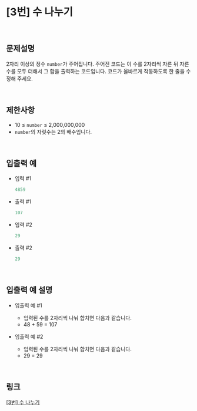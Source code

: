 # [3번] 수 나누기

<br>

## 문제설명
2자리 이상의 정수 `number`가 주어집니다. 주어진 코드는 이 수를 2자리씩 자른 뒤 자른 수를 모두 더해서 그 합을 출력하는 코드입니다. 코드가 올바르게 작동하도록 한 줄을 수정해 주세요.

<br>

## 제한사항
- 10 ≤ `number` ≤ 2,000,000,000
- `number`의 자릿수는 2의 배수입니다.

<br>

## 입출력 예
- 입력 #1
    ```java
    4859
    ```

- 출력 #1
    ```java
    107
    ```

- 입력 #2
    ```java
    29
    ```

- 출력 #2
    ```java
    29
    ```

<br>

## 입출력 예 설명
- 입출력 예 #1
    - 입력된 수를 2자리씩 나눠 합치면 다음과 같습니다.
    - 48 + 59 = 107

- 입출력 예 #2
    - 입력된 수를 2자리씩 나눠 합치면 다음과 같습니다.
    - 29 = 29

<br>

## 링크
[[3번] 수 나누기](https://school.programmers.co.kr/learn/courses/30/lessons/340205)
